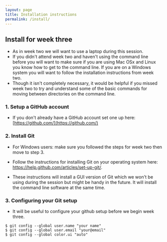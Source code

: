```yaml
---
layout: page
title: Installation instructions
permalink: /install/
---
```

## Install for week three

* As in week two we will want to use a laptop during this session.
* If you didn't attend week two and haven't using the command line before you will want to make sure if you are using Mac OSx and Linux you know how to get to the command line. If you are on a Windows system you will want to follow the installation instructions from week two.
* Though it isn't completely necessary, it would be helpful if you missed week two to try and understand some of the basic commands for moving between directories on the command line.

### 1. Setup a GitHub account
* If you don't already have a GitHub account set one up here: [https://github.com/](https://github.com/)

### 2.  Install Git
* For Windows users: make sure you followed the steps for week two then move to step 3.
* Follow the instructions for installing Git on your operating system here:
https://help.github.com/articles/set-up-git/.

* These instructions will install a GUI version of Git which we won't be using during the session but might be handy in the future. It will install the command line software at the same time.

### 3. Configuring your Git setup
* It will be useful to configure your github setup before we begin week three.
~~~
$ git config --global user.name "your name"
$ git config --global user.email "your@email"
$ git config --global color.ui "auto"
~~~
